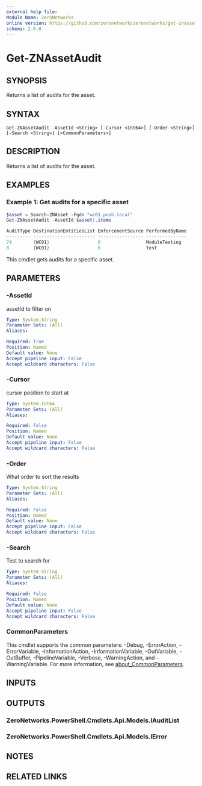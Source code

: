 ```yaml
---
external help file:
Module Name: ZeroNetworks
online version: https://github.com/zeronetworkszeronetworks/get-znassetaudit
schema: 2.0.0
---
```


# Get-ZNAssetAudit

## SYNOPSIS
Returns a list of audits for the asset.

## SYNTAX

```
Get-ZNAssetAudit -AssetId <String> [-Cursor <Int64>] [-Order <String>] [-Search <String>] [<CommonParameters>]
```

## DESCRIPTION
Returns a list of audits for the asset.

## EXAMPLES

### Example 1: Get audits for a specific asset
```powershell
$asset = Search-ZNAsset -Fqdn "wc01.posh.local"
Get-ZNAssetAudit -AssetId $asset).items

AuditType DestinationEntitiesList EnforcementSource PerformedByName
--------- ----------------------- ----------------- ---------------
74        {WC01}                  6                 ModuleTesting
8         {WC01}                  6                 test
```

This cmdlet gets audits for a specific asset.

## PARAMETERS

### -AssetId
assetId to filter on

```yaml
Type: System.String
Parameter Sets: (All)
Aliases:

Required: True
Position: Named
Default value: None
Accept pipeline input: False
Accept wildcard characters: False
```

### -Cursor
cursor position to start at

```yaml
Type: System.Int64
Parameter Sets: (All)
Aliases:

Required: False
Position: Named
Default value: None
Accept pipeline input: False
Accept wildcard characters: False
```

### -Order
What order to sort the results

```yaml
Type: System.String
Parameter Sets: (All)
Aliases:

Required: False
Position: Named
Default value: None
Accept pipeline input: False
Accept wildcard characters: False
```

### -Search
Test to search for

```yaml
Type: System.String
Parameter Sets: (All)
Aliases:

Required: False
Position: Named
Default value: None
Accept pipeline input: False
Accept wildcard characters: False
```

### CommonParameters
This cmdlet supports the common parameters: -Debug, -ErrorAction, -ErrorVariable, -InformationAction, -InformationVariable, -OutVariable, -OutBuffer, -PipelineVariable, -Verbose, -WarningAction, and -WarningVariable. For more information, see [about_CommonParameters](http://go.microsoft.com/fwlink/?LinkID=113216).

## INPUTS

## OUTPUTS

### ZeroNetworks.PowerShell.Cmdlets.Api.Models.IAuditList

### ZeroNetworks.PowerShell.Cmdlets.Api.Models.IError

## NOTES

## RELATED LINKS

